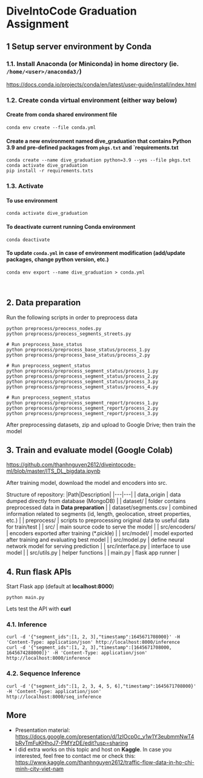 # DiveIntoCode Graduation Assignment

## 1 Setup server environment by Conda

### 1.1. Install Anaconda (or Miniconda) in home directory (ie. `/home/<user>/anaconda3/`)

<https://docs.conda.io/projects/conda/en/latest/user-guide/install/index.html>

### 1.2. Create conda virtual environment (either way below)

#### Create from conda shared environment file

```
conda env create --file conda.yml
```

#### Create a new environment named **dive_graduation** that contains Python 3.9 and pre-defined packages from `pkgs.txt` and `requirements.txt

```
conda create --name dive_graduation python=3.9 --yes --file pkgs.txt
conda activate dive_graduation
pip install -r requirements.txts
```

### 1.3. Activate

#### To use environment

```
conda activate dive_graduation
```

#### To deactivate current running Conda environment

```
conda deactivate
```

#### To update `conda.yml` in case of environment modification (add/update packages, change python version, etc.)

```
conda env export --name dive_graduation > conda.yml
```

<br />

## 2. Data preparation

Run the following scripts in order to preprocess data

```
python preprocess/preocess_nodes.py
python preprocess/preocess_segments_streets.py

# Run preprocess_base_status
python preprocess/preprocess_base_status/process_1.py
python preprocess/preprocess_base_status/process_2.py

# Run preprocess_segment_status
python preprocess/preprocess_segment_status/process_1.py
python preprocess/preprocess_segment_status/process_2.py
python preprocess/preprocess_segment_status/process_3.py
python preprocess/preprocess_segment_status/process_4.py

# Run preprocess_segment_status
python preprocess/preprocess_segment_report/process_1.py
python preprocess/preprocess_segment_report/process_2.py
python preprocess/preprocess_segment_report/process_3.py
```
After preprocessing datasets, zip and upload to Google Drive; then train the model

## 3. Train and evaluate model (Google Colab)

<https://github.com/thanhnguyen2612/diveintocode-ml/blob/master/ITS_DL_bigdata.ipynb>

After training model, download the model and encoders into src.

Structure of repository:
|Path|Description|
|---|---|
| data_origin | data dumped directly from database (MongoDB) |
| dataset/ | folder contains preprocessed data in **Data preparation** |
| dataset/segments.csv | combined information related to segments (id, length, geolocation, street properties, etc.) |
| preprocess/ | scripts to preprocessing original data to useful data for train/test |
| src/ | main source code to serve the model |
| src/encoders/ | encoders exported after training (*.pickle) |
| src/model/ | model exported after training and evaluating best model |
| src/model.py | define neural network model for serving prediction |
| src/interface.py | interface to use model |
| src/utils.py | helper functions |
| main.py | flask app runner |

## 4. Run flask APIs
Start Flask app (default at **localhost:8000**)
```
python main.py
```

Lets test the API with **curl**
### 4.1. Inference
```
curl -d '{"segment_ids":[1, 2, 3],"timestamp":1645671708000}' -H 'Content-Type: application/json' http://localhost:8000/inference
curl -d '{"segment_ids":[1, 2, 3],"timestamp":[1645671708000, 1645674288000]}' -H 'Content-Type: application/json' http://localhost:8000/inference
```

### 4.2. Sequence Inference
```
curl -d '{"segment_ids":[1, 2, 3, 4, 5, 6],"timestamp":1645671708000}' -H 'Content-Type: application/json' http://localhost:8000/seq_inference
```

## More
- Presentation material: https://docs.google.com/presentation/d/1zIOcp0c_y1w1Y3eubmmNwT4bRvTmFuKHhoJ7-PMYzDE/edit?usp=sharing
- I did extra works on this topic and host on **Kaggle**. In case you interested, feel free to contact me or check this:
https://www.kaggle.com/thanhnguyen2612/traffic-flow-data-in-ho-chi-minh-city-viet-nam
